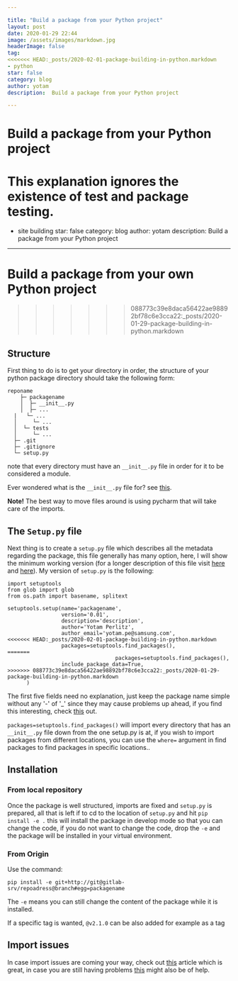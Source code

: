 ```yaml
---

title: "Build a package from your Python project"
layout: post
date: 2020-01-29 22:44
image: /assets/images/markdown.jpg
headerImage: false
tag:
<<<<<<< HEAD:_posts/2020-02-01-package-building-in-python.markdown
- python
star: false
category: blog
author: yotam
description:  Build a package from your Python project

---
```


# Build a package from your Python project

This explanation ignores the existence of test and package testing.
=======
- site building
star: false
category: blog
author: yotam
description: Build a package from your Python project
---

# Build a package from your own Python project
>>>>>>> 088773c39e8daca56422ae98892bf78c6e3cca22:_posts/2020-01-29-package-building-in-python.markdown

## Structure

First thing to do is to get your directory in order,  the structure of your python package directory should take the following form:

```
reponame
	├─ packagename
	│  ├─ __init__.py
	│  ├─ ...
  |   └─ ...
  │     └─ ...
  │  └─ tests
  │     └─ ...
  ├─ .git
  ├─ .gitignore
  └─ setup.py
```

note that every directory must have an `__init__.py` file in order for it to be considered a module.

Ever wondered what is the `__init__.py` file for? see [this](https://stackoverflow.com/questions/448271/what-is-init-py-for).

**Note!** The best way to move files around is using pycharm that will take care of the imports.

## The `Setup.py` file

Next thing is to create a `setup.py` file which describes all the metadata regarding the package, this file generally has many option, here, I will show the minimum working version (for a longer description of this file visit [here](https://github.com/pypa/sampleproject/blob/master/setup.py) and [here](https://blog.godatadriven.com/setup-py)). My version of `setup.py` is the following:

```
import setuptools
from glob import glob
from os.path import basename, splitext

setuptools.setup(name='packagename',
                 version='0.01',
      			 description='description',
      			 author='Yotam Perlitz',
      			 author_email='yotam.pe@samsung.com',
<<<<<<< HEAD:_posts/2020-02-01-package-building-in-python.markdown
      			 packages=setuptools.find_packages(),
=======
      			                  packages=setuptools.find_packages(),
                 include_package_data=True,
>>>>>>> 088773c39e8daca56422ae98892bf78c6e3cca22:_posts/2020-01-29-package-building-in-python.markdown
      )
```

The first five fields need no explanation, just keep the package name simple without any '-' of '_' since they may cause problems up ahead, if you find this interesting, check [this](https://packaging.python.org/specifications/core-metadata/#name) out.

`packages=setuptools.find_packages()` will import every directory that has an `__init__.py` file down from the one setup.py is at, if you wish to import packages from different locations, you can use the `where=` argument in find packages to find packages in specific locations..


## Installation

### From local repository 

Once the package is well structured, imports are fixed and `setup.py` is prepared, all that is left if to cd to the location of `setup.py` and hit `pip install -e .` this will install the package in develop mode so that you can change the code, if you do not want to change the code, drop the `-e` and the package will be installed in your virtual environment. 

### From Origin

Use the command:

```
pip install -e git+http://git@gitlab-srv/repoadress@branch#egg=packagename
```

The `-e` means you can still change the content of the package while it is installed.

If a specific tag is wanted, `@v2.1.0` can be also added for example as a tag

## Import issues

In case import issues are coming your way, check out [this](https://chrisyeh96.github.io/2017/08/08/definitive-guide-python-imports.html) article which is great, in case you are still having problems [this](https://stackoverflow.com/questions/714063/importing-modules-from-parent-folder/11158224#11158224) might also be of help.